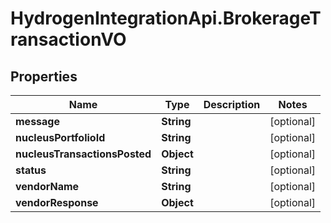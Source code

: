 # HydrogenIntegrationApi.BrokerageTransactionVO

## Properties
Name | Type | Description | Notes
------------ | ------------- | ------------- | -------------
**message** | **String** |  | [optional] 
**nucleusPortfolioId** | **String** |  | [optional] 
**nucleusTransactionsPosted** | **Object** |  | [optional] 
**status** | **String** |  | [optional] 
**vendorName** | **String** |  | [optional] 
**vendorResponse** | **Object** |  | [optional] 


